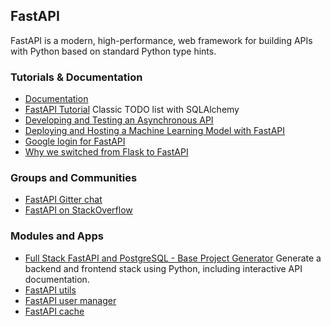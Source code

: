 ## FastAPI

FastAPI is a modern, high-performance, web framework for building APIs with Python based on standard Python type hints.


### Tutorials & Documentation
 * [Documentation](https://fastapi.tiangolo.com/)
 * [FastAPI Tutorial](https://www.toptal.com/python/build-high-performing-apps-with-the-python-fastapi-framework) Classic TODO list with SQLAlchemy
 * [Developing and Testing an Asynchronous API](https://testdriven.io/blog/fastapi-crud/)
 * [Deploying and Hosting a Machine Learning Model with FastAPI ](https://testdriven.io/blog/fastapi-machine-learning/)
 * [Google login for FastAPI](https://blog.authlib.org/2020/fastapi-google-login)
 * [Why we switched from Flask to FastAPI](https://towardsdatascience.com/why-we-switched-from-flask-to-fastapi-for-production-machine-learning-765aab9b3679)



 ### Groups and Communities
 * [FastAPI Gitter chat](https://gitter.im/tiangolo/fastapi)
 * [FastAPI on StackOverflow](https://stackoverflow.com/questions/tagged/fastapi)

 ### Modules and Apps
 * [Full Stack FastAPI and PostgreSQL - Base Project Generator](https://github.com/tiangolo/full-stack-fastapi-postgresql) Generate a backend and frontend stack using Python, including interactive API documentation.
 * [FastAPI utils](https://fastapi-utils.davidmontague.xyz/)
 * [FastAPI user manager](https://frankie567.github.io/fastapi-users/)
 * [FastAPI cache](https://github.com/comeuplater/fastapi_cache)



